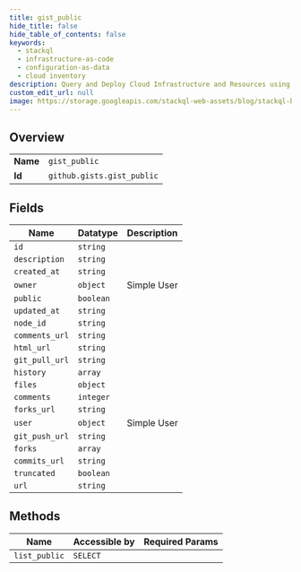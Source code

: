 ```yaml
---
title: gist_public
hide_title: false
hide_table_of_contents: false
keywords:
  - stackql
  - infrastructure-as-code
  - configuration-as-data
  - cloud inventory
description: Query and Deploy Cloud Infrastructure and Resources using SQL
custom_edit_url: null
image: https://storage.googleapis.com/stackql-web-assets/blog/stackql-blog-post-featured-image.png
---
```

  
    

## Overview
<table><tbody>
<tr><td><b>Name</b></td><td><code>gist_public</code></td></tr>
<tr><td><b>Id</b></td><td><code>github.gists.gist_public</code></td></tr>
</tbody></table>

## Fields
| Name | Datatype | Description |
| ---- | -------- | ----------- |
| `id` | `string` |  |
| `description` | `string` |  |
| `created_at` | `string` |  |
| `owner` | `object` | Simple User |
| `public` | `boolean` |  |
| `updated_at` | `string` |  |
| `node_id` | `string` |  |
| `comments_url` | `string` |  |
| `html_url` | `string` |  |
| `git_pull_url` | `string` |  |
| `history` | `array` |  |
| `files` | `object` |  |
| `comments` | `integer` |  |
| `forks_url` | `string` |  |
| `user` | `object` | Simple User |
| `git_push_url` | `string` |  |
| `forks` | `array` |  |
| `commits_url` | `string` |  |
| `truncated` | `boolean` |  |
| `url` | `string` |  |
## Methods
| Name | Accessible by | Required Params |
| ---- | ------------- | --------------- |
| `list_public` | `SELECT` |  |
